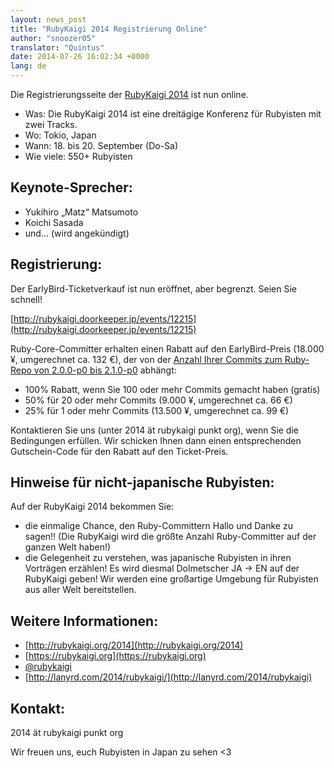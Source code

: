 ```yaml
---
layout: news_post
title: "RubyKaigi 2014 Registrierung Online"
author: "snoozer05"
translator: "Quintus"
date: 2014-07-26 16:02:34 +0000
lang: de
---
```


Die Registrierungsseite der [RubyKaigi 2014](http://rubykaigi.org/2014) ist nun online.

* Was: Die RubyKaigi 2014 ist eine dreitägige Konferenz für Rubyisten
  mit zwei Tracks.
* Wo: Tokio, Japan
* Wann: 18. bis 20. September (Do-Sa)
* Wie viele: 550+ Rubyisten

## Keynote-Sprecher:

* Yukihiro „Matz“ Matsumoto
* Koichi Sasada
* und... (wird angekündigt)

## Registrierung:

Der EarlyBird-Ticketverkauf ist nun eröffnet, aber begrenzt.
Seien Sie schnell!

[http://rubykaigi.doorkeeper.jp/events/12215](http://rubykaigi.doorkeeper.jp/events/12215)

Ruby-Core-Committer erhalten einen Rabatt auf den EarlyBird-Preis
(18.000 ¥, umgerechnet ca. 132 €), der von der [Anzahl Ihrer Commits zum Ruby-Repo von 2.0.0-p0 bis 2.1.0-p0](https://gist.github.com/snoozer05/ca9860c57683e4221d10) abhängt:

* 100% Rabatt, wenn Sie 100 oder mehr Commits gemacht haben (gratis)
* 50% für 20 oder mehr Commits (9.000 ¥, umgerechnet ca. 66 €)
* 25% für 1 oder mehr Commits (13.500 ¥, umgerechnet ca. 99 €)

Kontaktieren Sie uns (unter 2014 ät rubykaigi punkt org), wenn Sie die
Bedingungen erfüllen. Wir schicken Ihnen dann einen entsprechenden
Gutschein-Code für den Rabatt auf den Ticket-Preis.

## Hinweise für nicht-japanische Rubyisten:

Auf der RubyKaigi 2014 bekommen Sie:

* die einmalige Chance, den Ruby-Committern Hallo und Danke zu sagen!!
  (Die RubyKaigi wird die größte Anzahl Ruby-Committer auf der ganzen Welt
  haben!)
* die Gelegenheit zu verstehen, was japanische Rubyisten in ihren
  Vorträgen erzählen! Es wird diesmal Dolmetscher JA -> EN auf der
  RubyKaigi geben! Wir werden eine großartige Umgebung für Rubyisten
  aus aller Welt bereitstellen.

## Weitere Informationen:

* [http://rubykaigi.org/2014](http://rubykaigi.org/2014)
* [https://rubykaigi.org](https://rubykaigi.org)
* [@rubykaigi](https://twitter.com/rubykaigi)
* [http://lanyrd.com/2014/rubykaigi/](http://lanyrd.com/2014/rubykaigi)

## Kontakt:

2014 ät rubykaigi punkt org

Wir freuen uns, euch Rubyisten in Japan zu sehen <3
